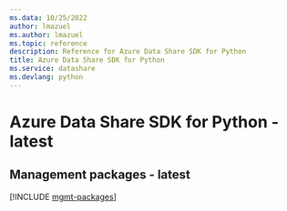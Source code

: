 ```yaml
---
ms.data: 10/25/2022
author: lmazuel
ms.author: lmazuel
ms.topic: reference
description: Reference for Azure Data Share SDK for Python
title: Azure Data Share SDK for Python
ms.service: datashare
ms.devlang: python
---
```

# Azure Data Share SDK for Python - latest

## Management packages - latest
[!INCLUDE [mgmt-packages](data-share-mgmt-index.md)]